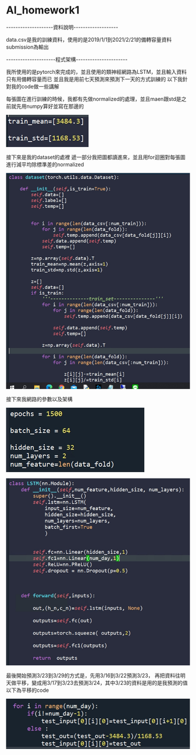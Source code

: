 # AI_homework1
--------------------資料說明-------------------

data.csv是我的訓練資料，使用的是2019/1/1到2021/2/21的備轉容量資料
submission為輸出

---------------------程式架構----------------------

我所使用的是pytorch來完成的，並且使用的類神經網路為LSTM，並且輸入資料只有用備轉容量而已
並且我是用前七天預測來預測下一天的方式訓練的
以下我針對我的code做一些講解

每張圖在進行訓練的時候，我都有先做normalized的處理，並且maen跟std是之前就先用numpy算好並寫在那邊的

![image](https://github.com/qw61116111/AI_homework1/blob/main/image/mean.jpg)

接下來是我的dataset的處裡
遞一部分我把圖都讀進來，並且用for迴圈對每張圖進行減平均除標準差的normalized

![image](https://github.com/qw61116111/AI_homework1/blob/main/image/dataset.jpg)


接下來我網路的參數以及架構

![image](https://github.com/qw61116111/AI_homework1/blob/main/image/para.jpg)

![image](https://github.com/qw61116111/AI_homework1/blob/main/image/lstm.jpg)


最後開始預測3/23到3/29的方式是，先用3/16到3/22預測3/23，
再把資料往明天做平移，變成用3/17到3/23去預測3/24，其中3/23的資料是用的是我預測的值
以下為平移的code

![image](https://github.com/qw61116111/AI_homework1/blob/main/image/out.jpg)
